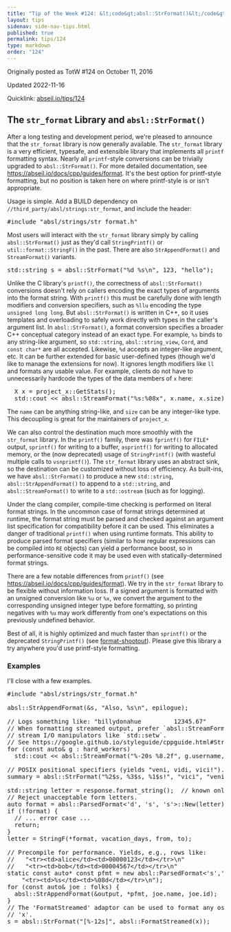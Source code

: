 ```yaml
---
title: "Tip of the Week #124: &lt;code&gt;absl::StrFormat()&lt;/code&gt;"
layout: tips
sidenav: side-nav-tips.html
published: true
permalink: tips/124
type: markdown
order: "124"
---
```


Originally posted as TotW #124 on October 11, 2016



Updated 2022-11-16

Quicklink: [abseil.io/tips/124](https://abseil.io/tips/124)


## The <code>str_format</code> Library and <code>absl::StrFormat()</code>

After a long testing and development period, we're pleased to announce that the
`str_format` library is now generally available. The `str_format` library is a
very efficient, typesafe, and extensible library that implements all `printf`
formatting syntax. Nearly all `printf`-style conversions can be trivially
upgraded to `absl::StrFormat()`. For more detailed documentation, see
https://abseil.io/docs/cpp/guides/format. It's the best option for printf-style
formatting, but no position is taken here on where printf-style is or isn't
appropriate.

Usage is simple. Add a BUILD dependency on
`//third_party/absl/strings:str_format`, and include the header:

<pre class="prettyprint lang-cpp code">
#include "absl/strings/str_format.h"
</pre>

Most users will interact with the `str_format` library simply by calling
`absl::StrFormat()` just as they'd call `StringPrintf()` or
`util::format::StringF()` in the past. There are also `StrAppendFormat()` and
`StreamFormat()` variants.

<pre class="prettyprint lang-cpp code">
std::string s = absl::StrFormat("%d %s\n", 123, "hello");
</pre>

Unlike the C library's `printf()`, the correctness of `absl::StrFormat()`
conversions doesn't rely on callers encoding the exact types of arguments into
the format string. With `printf()` this must be carefully done with length
modifiers and conversion specifiers, such as `%llu` encoding the type `unsigned
long long`. But `absl::StrFormat()` is written in C++, so it uses templates and
overloading to safely work directly with types in the caller's argument list. In
`absl::StrFormat()`, a format conversion specifies a broader C++ conceptual
category instead of an exact type. For example, `%s` binds to any string-like
argument, so `std::string`, `absl::string_view`, `Cord`, and `const char*` are
all accepted. Likewise, `%d` accepts an integer-like argument, etc. It can be
further extended for basic user-defined types (though we'd like to manage the
extensions for now). It ignores length modifiers like `ll` and formats any
usable value. For example, clients do not have to unnecessarily hardcode the
types of the data members of `x` here:

<pre class="prettyprint lang-cpp code">
  X x = project_x::GetStats();
  std::cout &lt;&lt; absl::StreamFormat("%s:%08x", x.name, x.size);
</pre>

The `name` can be anything string-like, and `size` can be any integer-like type.
This decoupling is great for the maintainers of `project_x`.

We can also control the destination much more smoothly with the `str_format`
library. In the `printf()` family, there was `fprintf()` for `FILE*` output,
`sprintf()` for writing to a buffer, `asprintf()` for writing to allocated
memory, or the (now deprecated) usage of `StringPrintf()` (with wasteful
multiple calls to `vsnprintf()`). The `str_format` library uses an abstract
sink, so the destination can be customized without loss of efficiency. As
built-ins, we have `absl::StrFormat()` to produce a new `std::string`,
`absl::StrAppendFormat()` to append to a `std::string`, and
`absl::StreamFormat()` to write to a `std::ostream` (such as for logging).

Under the clang compiler, compile-time checking is performed on literal format
strings. In the uncommon case of format strings determined at runtime, the
format string must be parsed and checked against an argument list specification
for compatibility before it can be used. This eliminates a danger of traditional
`printf()` when using runtime formats. This ability to produce parsed format
specifiers (similar to how regular expressions can be compiled into `RE`
objects) can yield a performance boost, so in performance-sensitive code it may
be used even with statically-determined format strings.

There are a few notable differences from `printf()` (see
https://abseil.io/docs/cpp/guides/format). We try in the `str_format` library to
be flexible without information loss. If a signed argument is formatted with an
unsigned conversion like `%u` or `%x`, we convert the argument to the
corresponding unsigned integer type before formatting, so printing negatives
with `%u` may work differently from one's expectations on this previously
undefined behavior.

Best of all, it is highly optimized and much faster than `sprintf()` or the
deprecated `StringPrintf()` (see [format-shootout]). Please give this library a
try anywhere you'd use printf-style formatting.

### Examples

I'll close with a few examples.

<pre class="prettyprint lang-cpp code">
#include "absl/strings/str_format.h"

absl::StrAppendFormat(&s, "Also, %s\n", epilogue);

// Logs something like: "billydonahue         12345.67"
// When formatting streamed output, prefer `absl::StreamFormat()` instead of
// stream I/O manipulators like `std::setw`.
// See https://google.github.io/styleguide/cppguide.html#Streams for more information.
for (const auto& g : hard_workers)
  std::cout &lt;&lt; absl::StreamFormat("%-20s %8.2f", g.username, g.bonus);

// POSIX positional specifiers (yields "veni, vidi, vici!").
summary = absl::StrFormat("%2$s, %3$s, %1$s!", "vici", "veni", "vidi");

std::string letter = response.format_string();  // known only at runtime
// Reject unacceptable form letters.
auto format = absl::ParsedFormat&lt;'d', 's', 's'&gt;::New(letter);
if (!format) {
  // ... error case ...
  return;
}
letter = StringF(*format, vacation_days, from, to);

// Precompile for performance. Yields, e.g., rows like:
//   "&lt;tr&gt;&lt;td&gt;alice&lt;/td&gt;&lt;td&gt;00000123&lt;/td&gt;&lt;/tr&gt;\n"
//   "&lt;tr&gt;&lt;td&gt;bob&lt;/td&gt;&lt;td&gt;00004567&lt;/td&gt;&lt;/tr&gt;\n"
static const auto* const pfmt = new absl::ParsedFormat&lt;'s','d'&gt;(
    "&lt;tr&gt;&lt;td&gt;%s&lt;/td&gt;&lt;td&gt;%08d&lt;/td&gt;&lt;/tr&gt;\n");
for (const auto& joe : folks) {
  absl::StrAppendFormat(&output, *pfmt, joe.name, joe.id);
}
// The 'FormatStreamed' adaptor can be used to format any ostream-formattable
// 'x'.
s = absl::StrFormat("[%-12s]", absl::FormatStreamed(x));

</pre>

[format-shootout]: https://docs.google.com/a/google.com/spreadsheets/d/1-pEDOge3DzXiyEoO9xC2JJxL4Ybf-XdPu1nXzBiUsAM "Format shootout results"
